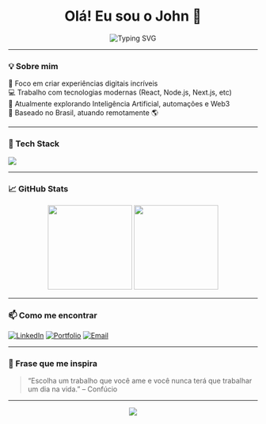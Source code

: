 <h1 align="center">Olá! Eu sou o John 👋</h1>

<p align="center">
  <img src="https://readme-typing-svg.herokuapp.com?font=Fira+Code&size=24&pause=1000&center=true&vCenter=true&width=435&lines=Desenvolvedor+Fullstack;Apaixonado+por+tecnologia;Sempre+aprendendo+algo+novo" alt="Typing SVG" />
</p>

---

### 💡 Sobre mim

🎯 Foco em criar experiências digitais incríveis  
💻 Trabalho com tecnologias modernas (React, Node.js, Next.js, etc)  
🚀 Atualmente explorando Inteligência Artificial, automações e Web3  
📍 Baseado no Brasil, atuando remotamente 🌎

---

### 🧰 Tech Stack

<img src="https://skillicons.dev/icons?i=react,nextjs,nodejs,ts,js,html,css,tailwind,prisma,mongodb,postgresql,figma,vite,git,github" />

---

### 📈 GitHub Stats

<div align="center">
  <img height="170" src="https://github-readme-stats.vercel.app/api?username=johnferraz&show_icons=true&theme=radical&hide=issues" />
  <img height="170" src="https://github-readme-stats.vercel.app/api/top-langs/?username=johnferraz&layout=compact&theme=radical" />
</div>

---

### 📫 Como me encontrar

[![LinkedIn](https://img.shields.io/badge/-LinkedIn-0A66C2?style=for-the-badge&logo=linkedin&logoColor=white)](https://www.linkedin.com/in/johnferraz/)
[![Portfolio](https://img.shields.io/badge/-Portfólio-111?style=for-the-badge&logo=vercel&logoColor=white)](https://johnferraz.dev)
[![Email](https://img.shields.io/badge/-Email-EA4335?style=for-the-badge&logo=gmail&logoColor=white)](mailto:seuemail@gmail.com)

---

### 🧠 Frase que me inspira

> “Escolha um trabalho que você ame e você nunca terá que trabalhar um dia na vida.” – Confúcio

---

<p align="center">
  <img src="https://capsule-render.vercel.app/api?type=waving&color=gradient&height=100&section=footer"/>
</p>
